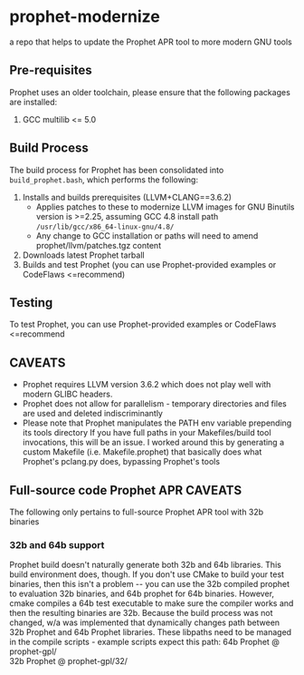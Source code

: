 # prophet-modernize
a repo that helps to update the Prophet APR tool to more modern GNU tools

## Pre-requisites
Prophet uses an older toolchain, please ensure that the following packages are installed:
1. GCC multilib <= 5.0

## Build Process
The build process for Prophet has been consolidated into `build_prophet.bash`, which performs the following:
1. Installs and builds prerequisites (LLVM+CLANG==3.6.2)
   - Applies patches to these to modernize LLVM images for GNU Binutils version is >=2.25, assuming GCC 4.8 install path `/usr/lib/gcc/x86_64-linux-gnu/4.8/`
   - Any change to GCC installation or paths will need to amend prophet/llvm/patches.tgz content
2. Downloads latest Prophet tarball 
3. Builds and test Prophet (you can use Prophet-provided examples or CodeFlaws <=recommend)

## Testing 
To test Prophet, you can use Prophet-provided examples or CodeFlaws <=recommend

## CAVEATS
- Prophet requires LLVM version 3.6.2 which does not play well with modern GLIBC headers. 
- Prophet does not allow for parallelism - temporary directories and files are used and deleted indiscriminantly
- Please note that Prophet manipulates the PATH env variable prepending its tools directory
If you have full paths in your Makefiles/build tool invocations, this will be an issue. I worked around this by generating a custom Makefile (i.e. Makefile.prophet) that basically does what Prophet's pclang.py does, bypassing Prophet's tools

## Full-source code Prophet APR CAVEATS
The following only pertains to full-source Prophet APR tool with 32b binaries
### 32b and 64b support
Prophet build doesn't naturally generate both 32b and 64b libraries. This build environment does, though.
If you don't use CMake to build your test binaries, then this isn't a problem -- you can use the 32b compiled prophet to evaluation 32b binaries, and 64b prophet for 64b binaries. 
However, cmake compiles a 64b test executable to make sure the compiler works and then the resulting binaries are 32b.
Because the build process was not changed, w/a was implemented that dynamically changes path between 32b Prophet and 64b Prophet libraries.
These libpaths need to be managed in the compile scripts - example scripts expect this path:
64b Prophet @ prophet-gpl/  
32b Prophet @ prophet-gpl/32/  


